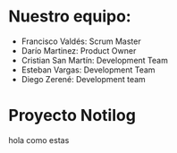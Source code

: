 # Nuestro equipo:
 * Francisco Valdés: Scrum Master
 * Darío Martinez: Product Owner
 * Cristian San Martín: Development Team
 * Esteban Vargas: Development Team
 * Diego Zerené: Development team

# Proyecto Notilog




 hola como estas 

